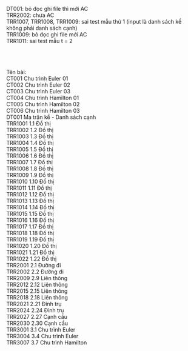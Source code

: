  DT001: bỏ đọc ghi file thì mới AC<br>
 TRR2002: chưa AC<br>
 TRR1007, TRR1008, TRR1009: sai test mẫu thứ 1 (input là danh sách kề không phải danh sách cạnh)<br>
 TRR1009: bỏ đọc ghi file mới AC<br>
 TRR1011: sai test mẫu t = 2<br><br><br><br>

Tên bài:<br>
CT001	Chu trình Euler 01<br>
CT002	Chu trình Euler 02<br>
CT003	Chu trình Euler 03<br>
CT004	Chu trình Hamilton 01<br>
CT005	Chu trình Hamilton 02<br>
CT006	Chu trình Hamilton 03<br>
DT001	Ma trận kề - Danh sách cạnh<br>
TRR1001	1.1 Đồ thị<br>
TRR1002	1.2 Đồ thị<br>
TRR1003	1.3 Đồ thị<br>
TRR1004	1.4 Đồ thị<br>
TRR1005	1.5 Đồ thị<br>
TRR1006	1.6 Đồ thị<br>
TRR1007	1.7 Đồ thị<br>
TRR1008	1.8 Đồ thị<br>
TRR1009	1.9 Đồ thị<br>
TRR1010	1.10 Đồ thị<br>
TRR1011	1.11 Đồ thị<br>
TRR1012	1.12 Đồ thị<br>
TRR1013	1.13 Đồ thị<br>
TRR1014	1.14 Đồ thị<br>
TRR1015	1.15 Đồ thị<br>
TRR1016	1.16 Đồ thị<br>
TRR1017	1.17 Đồ thị<br>
TRR1018	1.18 Đồ thị<br>
TRR1019	1.19 Đồ thị<br>
TRR1020	1.20 Đồ thị<br>
TRR1021	1.21 Đồ thị<br>
TRR1022	1.22 Đồ thị<br>
TRR2001	2.1 Đường đi<br>
TRR2002	2.2 Đường đi<br>
TRR2009	2.9 Liên thông<br>
TRR2012	2.12 Liên thông<br>
TRR2015	2.15 Liên thông<br>
TRR2018	2.18 Liên thông<br>
TRR2021	2.21 Đỉnh trụ<br>
TRR2024	2.24 Đỉnh trụ<br>
TRR2027	2.27 Cạnh cầu<br>
TRR2030	2.30 Cạnh cầu<br>
TRR3001	3.1 Chu trình Euler<br>
TRR3004	3.4 Chu trình Euler<br>
TRR3007	3.7 Chu trình Hamilton<br>
